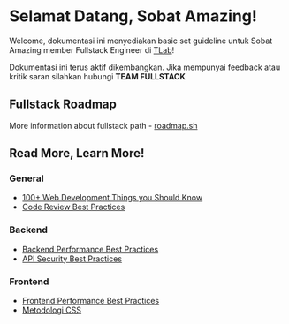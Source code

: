 # Selamat Datang, Sobat Amazing!

Welcome, dokumentasi ini menyediakan basic set guideline untuk Sobat Amazing
member Fullstack Engineer di [TLab](https://tlab.co.id/)!

Dokumentasi ini terus aktif dikembangkan. Jika mempunyai feedback atau kritik saran
silahkan hubungi **TEAM FULLSTACK**

## Fullstack Roadmap

More information about fullstack path - [roadmap.sh](https://roadmap.sh/full-stack)

## Read More, Learn More!
### General
* [100+ Web Development Things you Should Know](https://youtu.be/erEgovG9WBs?si=WPCSPyNUAZSrNwmd)
* [Code Review Best Practices](https://roadmap.sh/best-practices/code-review)
### Backend
* [Backend Performance Best Practices](https://roadmap.sh/best-practices/backend-performance)
* [API Security Best Practices](https://roadmap.sh/best-practices/api-security)
### Frontend
* [Frontend Performance Best Practices](https://roadmap.sh/best-practices/frontend-performance)
* [Metodologi CSS](https://docs.google.com/presentation/d/1-qKMeKUKqUEsJE3onUYg7HXuimBFDkOWaEs9FAavups/edit#slide=id.g7c763257d0_0_0)